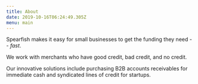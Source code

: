 ```yaml
---
title: About
date: 2019-10-16T06:24:49.305Z
menu: main
---
```

Spearfish makes it easy for small businesses to get the funding they need -- _fast_. 

We work with merchants who have good credit, bad credit, and no credit.

Our innovative solutions include purchasing B2B accounts receivables for immediate cash and syndicated lines of credit for startups.

##
